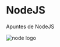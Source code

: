 # NodeJS

Apuntes de NodeJS

![node logo](https://camo.githubusercontent.com/f47f1041c8c537f784c1eb1e8a608801238a50ab17ba7fbee33bf0908e0199b9/68747470733a2f2f6e6f64656a732e6f72672f7374617469632f696d616765732f6c6f676f2e737667)
